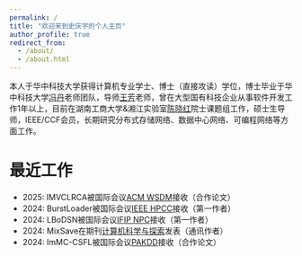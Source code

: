 ```yaml
---
permalink: /
title: "欢迎来到史庆宇的个人主页"
author_profile: true
redirect_from: 
  - /about/
  - /about.html
---
```


本人于华中科技大学获得计算机专业学士、博士（直接攻读）学位，博士毕业于华中科技大学[冯丹](http://faculty.hust.edu.cn/dfeng/)老师团队，导师[王芳](http://faculty.hust.edu.cn/wangfang16/)老师，曾在大型国有科技企业从事软件开发工作1年以上，目前在湖南工商大学&湘江实验室[陈晓红](https://ysg.ckcest.cn/html/details/8038/index.html)院士课题组工作，硕士生导师，IEEE/CCF会员，长期研究分布式存储网络、数据中心网络、可编程网络等方面工作。

最近工作
======
+ 2025: IMVCLRCA被国际会议[ACM WSDM](https://www.wsdm-conference.org/2025/)接收（合作论文）
+ 2024: BurstLoader被国际会议[IEEE HPCC](http://www.ieee-hust-ncc.org/2024/HPCC/)接收（第一作者）
+ 2024: LBoDSN被国际会议[IFIP NPC](https://www.npc-conference.com/#/npc2024)接收（第一作者）
+ 2024: MixSave在期刊[计算机科学与探索](http://fcst.ceaj.org/CN/1673-9418/home.shtml)发表（通讯作者）
+ 2024: ImMC-CSFL被国际会议[PAKDD](https://pakdd2024.org/)接收（合作论文）
